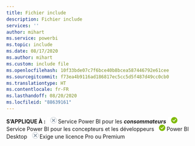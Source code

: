 ```yaml
---
title: Fichier include
description: Fichier include
services: ''
author: mihart
ms.service: powerbi
ms.topic: include
ms.date: 08/17/2020
ms.author: mihart
ms.custom: include file
ms.openlocfilehash: 10f33bde07c7f6bce40b8bcea587446792e61cee
ms.sourcegitcommit: f73ea4b9116ad186817ec5cc5d5f487d49cc0cb0
ms.translationtype: HT
ms.contentlocale: fr-FR
ms.lasthandoff: 08/20/2020
ms.locfileid: "88639161"
---
```

<Token>**S’APPLIQUE À :** ![non](media/no.png)Service Power BI pour les ***consommateurs*** ![oui](media/yes.png)Service Power BI pour les concepteurs et les développeurs ![oui](media/yes.png)Power BI Desktop ![non](media/no.png)Exige une licence Pro ou Premium </Token>